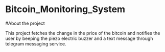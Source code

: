 # Bitcoin_Monitoring_System

#About the project

This project fetches the change in the price of the bitcoin and notifies the user by beeping the piezo electric buzzer and a text message through telegram messaging service.

